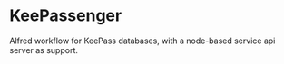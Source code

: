 KeePassenger
============

Alfred workflow for KeePass databases, with a node-based service api server as support.
